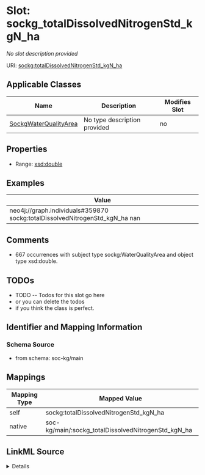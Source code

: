 

# Slot: sockg_totalDissolvedNitrogenStd_kgN_ha


_No slot description provided_





URI: [sockg:totalDissolvedNitrogenStd_kgN_ha](http://www.semanticweb.org/sockg/ontologies/2024/0/soil-carbon-ontology/totalDissolvedNitrogenStd_kgN_ha)



<!-- no inheritance hierarchy -->





## Applicable Classes

| Name | Description | Modifies Slot |
| --- | --- | --- |
| [SockgWaterQualityArea](../classes/SockgWaterQualityArea.md) | No type description provided |  no  |







## Properties

* Range: [xsd:double](http://www.w3.org/2001/XMLSchema#double)






## Examples

| Value |
| --- |
| neo4j://graph.individuals#359870 sockg:totalDissolvedNitrogenStd_kgN_ha nan |

## Comments

* 667 occurrences with subject type sockg:WaterQualityArea and object type xsd:double.

## TODOs

* TODO -- Todos for this slot go here
* or you can delete the todos
* if you think the class is perfect.

## Identifier and Mapping Information







### Schema Source


* from schema: soc-kg/main




## Mappings

| Mapping Type | Mapped Value |
| ---  | ---  |
| self | sockg:totalDissolvedNitrogenStd_kgN_ha |
| native | soc-kg/main/:sockg_totalDissolvedNitrogenStd_kgN_ha |




## LinkML Source

<details>
```yaml
name: sockg_totalDissolvedNitrogenStd_kgN_ha
description: No slot description provided
todos:
- TODO -- Todos for this slot go here
- or you can delete the todos
- if you think the class is perfect.
comments:
- 667 occurrences with subject type sockg:WaterQualityArea and object type xsd:double.
examples:
- value: neo4j://graph.individuals#359870 sockg:totalDissolvedNitrogenStd_kgN_ha nan
from_schema: soc-kg/main
rank: 1000
slot_uri: sockg:totalDissolvedNitrogenStd_kgN_ha
alias: sockg_totalDissolvedNitrogenStd_kgN_ha
domain_of:
- sockg_WaterQualityArea
range: double

```
</details>